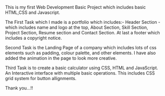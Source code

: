 This is my first Web Development Basic Project which includes basic HTML,CSS and Javascript.

The First Task which I made is a portfolio which includes:- Header Section - which includes name and logo at the top, About Section, Skill Section, Project Section, Resume section and Contact Section.
At last a footer which includes a copyright notice.

Second Task is the Landing Page of a company which includes lots of css elements such as padding, colour palette, and other elements. I have also added the animation in the page to look more creative.

Third Task is to create a basic calculator using CSS, HTML and JavaScript. An Interactive interface with multiple basic operations. This includes CSS grid system for button allignments.

Thank you...!!
